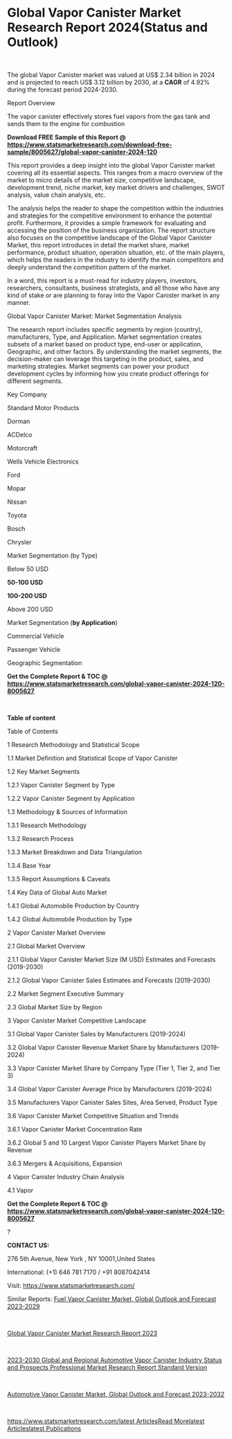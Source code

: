 <h1>Global Vapor Canister Market Research Report 2024(Status and Outlook)</h1><br/><p>The global Vapor Canister market was valued at US$ 2.34 billion in 2024 and is projected to reach US$ 3.12 billion by 2030, at a <strong>CAGR</strong> of 4.92% during the forecast period 2024-2030.</p>
 
 
 
 <p>Report Overview</p>
 
 
 
 <p>The vapor canister effectively stores fuel vapors from the gas tank and sends them to the engine for combustion</p>
 
 
 
 <p><strong>Download FREE Sample of this Report @ <a href="https://www.statsmarketresearch.com/download-free-sample/8005627/global-vapor-canister-2024-120">https://www.statsmarketresearch.com/download-free-sample/8005627/global-vapor-canister-2024-120</a></strong></p>
 
 
 
 <p>This report provides a deep insight into the global Vapor Canister market covering all its essential aspects. This ranges from a macro overview of the market to micro details of the market size, competitive landscape, development trend, niche market, key market drivers and challenges, SWOT analysis, value chain analysis, etc.</p>
 
 
 
 <p>The analysis helps the reader to shape the competition within the industries and strategies for the competitive environment to enhance the potential profit. Furthermore, it provides a simple framework for evaluating and accessing the position of the business organization. The report structure also focuses on the competitive landscape of the Global Vapor Canister Market, this report introduces in detail the market share, market performance, product situation, operation situation, etc. of the main players, which helps the readers in the industry to identify the main competitors and deeply understand the competition pattern of the market.</p>
 
 
 
 <p>In a word, this report is a must-read for industry players, investors, researchers, consultants, business strategists, and all those who have any kind of stake or are planning to foray into the Vapor Canister market in any manner.</p>
 
 
 
 <p>Global Vapor Canister Market: Market Segmentation Analysis</p>
 
 
 
 <p>The research report includes specific segments by region (country), manufacturers, Type, and Application. Market segmentation creates subsets of a market based on product type, end-user or application, Geographic, and other factors. By understanding the market segments, the decision-maker can leverage this targeting in the product, sales, and marketing strategies. Market segments can power your product development cycles by informing how you create product offerings for different segments.</p>
 
 
 
 <p>Key Company</p>
 
 
 
 <p>Standard Motor Products</p>
 
 
 
 <p>Dorman</p>
 
 
 
 <p>ACDelco</p>
 
 
 
 <p>Motorcraft</p>
 
 
 
 <p>Wells Vehicle Electronics</p>
 
 
 
 <p>Ford</p>
 
 
 
 <p>Mopar</p>
 
 
 
 <p>Nissan</p>
 
 
 
 <p>Toyota</p>
 
 
 
 <p>Bosch</p>
 
 
 
 <p>Chrysler</p>
 
 
 
 <p>Market Segmentation (by Type)</p>
 
 
 
 <p>Below 50 USD</p>
 
 
 
 <p><strong>50-100 USD</strong></p>
 
 
 
 <p><strong>100-200 USD</strong></p>
 
 
 
 <p>Above 200 USD</p>
 
 
 
 <p>Market Segmentation (<strong>by Application</strong>)</p>
 
 
 
 <p>Commercial Vehicle</p>
 
 
 
 <p>Passenger Vehicle</p>
 
 
 
 <p>Geographic Segmentation</p>
 
 
 
 <div><b>Get the Complete Report & TOC @ <a href="https://www.statsmarketresearch.com/global-vapor-canister-2024-120-8005627">https://www.statsmarketresearch.com/global-vapor-canister-2024-120-8005627</a></b></div>
 
 
 
 <p><br />
 
 <b>Table of content</b></p>
 
 
 
 <p>Table of Contents<br />
 
 1 Research Methodology and Statistical Scope<br />
 
 1.1 Market Definition and Statistical Scope of Vapor Canister<br />
 
 1.2 Key Market Segments<br />
 
 1.2.1 Vapor Canister Segment by Type<br />
 
 1.2.2 Vapor Canister Segment by Application<br />
 
 1.3 Methodology & Sources of Information<br />
 
 1.3.1 Research Methodology<br />
 
 1.3.2 Research Process<br />
 
 1.3.3 Market Breakdown and Data Triangulation<br />
 
 1.3.4 Base Year<br />
 
 1.3.5 Report Assumptions & Caveats<br />
 
 1.4 Key Data of Global Auto Market<br />
 
 1.4.1 Global Automobile Production by Country<br />
 
 1.4.2 Global Automobile Production by Type<br />
 
 2 Vapor Canister Market Overview<br />
 
 2.1 Global Market Overview<br />
 
 2.1.1 Global Vapor Canister Market Size (M USD) Estimates and Forecasts (2019-2030)<br />
 
 2.1.2 Global Vapor Canister Sales Estimates and Forecasts (2019-2030)<br />
 
 2.2 Market Segment Executive Summary<br />
 
 2.3 Global Market Size by Region<br />
 
 3 Vapor Canister Market Competitive Landscape<br />
 
 3.1 Global Vapor Canister Sales by Manufacturers (2019-2024)<br />
 
 3.2 Global Vapor Canister Revenue Market Share by Manufacturers (2019-2024)<br />
 
 3.3 Vapor Canister Market Share by Company Type (Tier 1, Tier 2, and Tier 3)<br />
 
 3.4 Global Vapor Canister Average Price by Manufacturers (2019-2024)<br />
 
 3.5 Manufacturers Vapor Canister Sales Sites, Area Served, Product Type<br />
 
 3.6 Vapor Canister Market Competitive Situation and Trends<br />
 
 3.6.1 Vapor Canister Market Concentration Rate<br />
 
 3.6.2 Global 5 and 10 Largest Vapor Canister Players Market Share by Revenue<br />
 
 3.6.3 Mergers & Acquisitions, Expansion<br />
 
 4 Vapor Canister Industry Chain Analysis<br />
 
 4.1 Vapor</p>
 
 
 
 <div><b>Get the Complete Report & TOC @ <a href="https://www.statsmarketresearch.com/global-vapor-canister-2024-120-8005627">https://www.statsmarketresearch.com/global-vapor-canister-2024-120-8005627</a></b></div>
 
 
 
 <p>? </p>
 
 
 
 <p><b>CONTACT US:</b><br />
 
 276 5th Avenue, New York , NY 10001,United States<br />
 
 International: (+1) 646 781 7170 / +91 8087042414<br />
 
 Visit: <a href="https://www.statsmarketresearch.com/">https://www.statsmarketresearch.com/</a><br />
 
 Similar Reports: <a href="https://www.statsmarketresearch.com/global-vapor-canister-2024-120-8005627">Fuel Vapor Canister Market, Global Outlook and Forecast 2023-2029</a><br />
 
 <br />
 
 <a href="https://www.statsmarketresearch.com/global-vapor-canister-2024-120-8005627">Global Vapor Canister Market Research Report 2023</a><br />
 
 <br />
 
 <a href="https://www.statsmarketresearch.com/global-vapor-canister-2024-120-8005627">2023-2030 Global and Regional Automotive Vapor Canister Industry Status and Prospects Professional Market Research Report Standard Version</a><br />
 
 <br />
 
 <a href="https://www.statsmarketresearch.com/global-vapor-canister-2024-120-8005627">Automotive Vapor Canister Market, Global Outlook and Forecast 2023-2032</a><br />
 
 <br />
 
 <a href="https://gyeongbokgung.com">https://www.statsmarketresearch.com/</a><a href="https://hallyeomaritime.com">latest Articles</a><a href="https://jingwansa.com">Read More</a><a href="https://nguoiviet.jp/">latest Articles</a><a href="https://www.intelmarketresearch.com/">latest Publications</a></p>